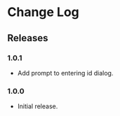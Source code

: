 # Change Log

## Releases

### 1.0.1

* Add prompt to entering id dialog.

### 1.0.0

* Initial release.
